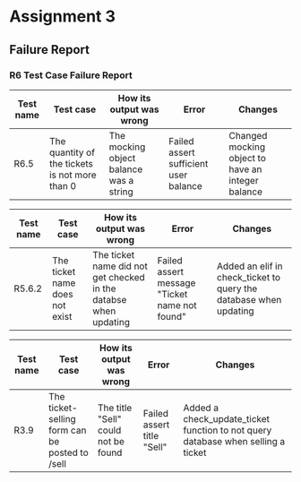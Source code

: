 # Assignment 3

## Failure Report

### R6 Test Case Failure Report

| Test name | Test case                                      | How its output was wrong                | Error                                 | Changes                                           |
|-----------|------------------------------------------------|-----------------------------------------|---------------------------------------|---------------------------------------------------|
| R6.5      | The quantity of the tickets is not more than 0 | The mocking object balance was a string | Failed assert sufficient user balance | Changed mocking object to have an integer balance |

| Test name | Test case                                      | How its output was wrong                | Error                                 | Changes                                           |
|-----------|------------------------------------------------|-----------------------------------------|---------------------------------------|---------------------------------------------------|
| R5.6.2    | The ticket name does not exist | The ticket name did not get checked in the databse when updating | Failed assert message "Ticket name not found" | Added an elif in check_ticket to query the database when updating |

| Test name | Test case                                      | How its output was wrong                | Error                                 | Changes                                           |
|-----------|------------------------------------------------|-----------------------------------------|---------------------------------------|---------------------------------------------------|
| R3.9    | The ticket-selling form can be posted to /sell | The title "Sell" could not be found | Failed assert title "Sell" | Added a check_update_ticket function to not query database when selling a ticket |